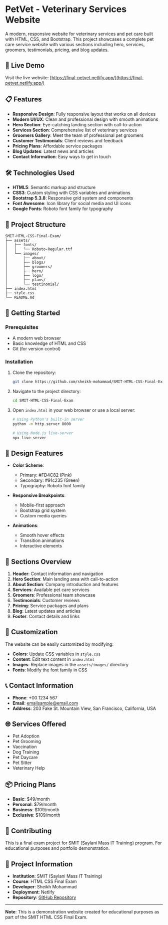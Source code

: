 # PetVet - Veterinary Services Website

A modern, responsive website for veterinary services and pet care built with HTML, CSS, and Bootstrap. This project showcases a complete pet care service website with various sections including hero, services, groomers, testimonials, pricing, and blog updates.

## 🌟 Live Demo

Visit the live website: [https://final-petvet.netlify.app/](https://final-petvet.netlify.app/)

## 📋 Features

- **Responsive Design**: Fully responsive layout that works on all devices
- **Modern UI/UX**: Clean and professional design with smooth animations
- **Hero Section**: Eye-catching landing section with call-to-action
- **Services Section**: Comprehensive list of veterinary services
- **Groomers Gallery**: Meet the team of professional pet groomers
- **Customer Testimonials**: Client reviews and feedback
- **Pricing Plans**: Affordable service packages
- **Blog Updates**: Latest news and articles
- **Contact Information**: Easy ways to get in touch

## 🛠️ Technologies Used

- **HTML5**: Semantic markup and structure
- **CSS3**: Custom styling with CSS variables and animations
- **Bootstrap 5.3.8**: Responsive grid system and components
- **Font Awesome**: Icon library for social media and UI icons
- **Google Fonts**: Roboto font family for typography

## 📁 Project Structure

```
SMIT-HTML-CSS-Final-Exam/
├── assets/
│   ├── fonts/
│   │   └── Roboto-Regular.ttf
│   └── images/
│       ├── about/
│       ├── blogs/
│       ├── groomers/
│       ├── hero/
│       ├── logo/
│       ├── plans/
│       └── testinomial/
├── index.html
├── style.css
└── README.md
```

## 🚀 Getting Started

### Prerequisites

- A modern web browser
- Basic knowledge of HTML and CSS
- Git (for version control)

### Installation

1. Clone the repository:
   ```bash
   git clone https://github.com/sheikh-mohammad/SMIT-HTML-CSS-Final-Exam.git
   ```

2. Navigate to the project directory:
   ```bash
   cd SMIT-HTML-CSS-Final-Exam
   ```

3. Open `index.html` in your web browser or use a local server:
   ```bash
   # Using Python's built-in server
   python -m http.server 8000
   
   # Using Node.js live-server
   npx live-server
   ```

## 🎨 Design Features

- **Color Scheme**: 
  - Primary: #FD4C82 (Pink)
  - Secondary: #91c235 (Green)
  - Typography: Roboto font family

- **Responsive Breakpoints**: 
  - Mobile-first approach
  - Bootstrap grid system
  - Custom media queries

- **Animations**: 
  - Smooth hover effects
  - Transition animations
  - Interactive elements

## 📱 Sections Overview

1. **Header**: Contact information and navigation
2. **Hero Section**: Main landing area with call-to-action
3. **About Section**: Company introduction and features
4. **Services**: Available pet care services
5. **Groomers**: Professional team showcase
6. **Testimonials**: Customer reviews
7. **Pricing**: Service packages and plans
8. **Blog**: Latest updates and articles
9. **Footer**: Contact details and links

## 🔧 Customization

The website can be easily customized by modifying:

- **Colors**: Update CSS variables in `style.css`
- **Content**: Edit text content in `index.html`
- **Images**: Replace images in the `assets/images/` directory
- **Fonts**: Modify the font family in CSS

## 📞 Contact Information

- **Phone**: +00 1234 567
- **Email**: emailsample@email.com
- **Address**: 203 Fake St. Mountain View, San Francisco, California, USA

## 🌐 Services Offered

- Pet Adoption
- Pet Grooming
- Vaccination
- Dog Training
- Pet Daycare
- Pet Sitter
- Veterinary Help

## 📦 Pricing Plans

- **Basic**: $49/month
- **Personal**: $79/month
- **Business**: $109/month
- **Exclusive**: $109/month

## 🤝 Contributing

This is a final exam project for SMIT (Saylani Mass IT Training) program. For educational purposes and portfolio demonstration.

## 📄 Project Information

- **Institution**: SMIT (Saylani Mass IT Training)
- **Course**: HTML CSS Final Exam
- **Developer**: Sheikh Mohammad
- **Deployment**: Netlify
- **Repository**: [GitHub Repository](https://github.com/sheikh-mohammad/SMIT-HTML-CSS-Final-Exam)

---

**Note**: This is a demonstration website created for educational purposes as part of the SMIT HTML CSS Final Exam.
